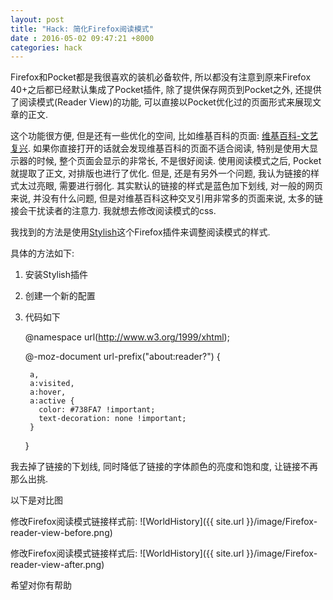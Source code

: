 ```yaml
---
layout: post
title: "Hack: 简化Firefox阅读模式"
date : 2016-05-02 09:47:21 +8000
categories: hack
---
```



Firefox和Pocket都是我很喜欢的装机必备软件, 所以都没有注意到原来Firefox 40+之后都已经默认集成了Pocket插件, 除了提供保存网页到Pocket之外, 还提供了阅读模式(Reader View)的功能, 可以直接以Pocket优化过的页面形式来展现文章的正文.

这个功能很方便, 但是还有一些优化的空间, 比如维基百科的页面: [维基百科-文艺复兴](https://en.wikipedia.org/wiki/Renaissance). 如果你直接打开的话就会发现维基百科的页面不适合阅读, 特别是使用大显示器的时候, 整个页面会显示的非常长, 不是很好阅读. 使用阅读模式之后, Pocket就提取了正文, 对排版也进行了优化. 但是, 还是有另外一个问题, 我认为链接的样式太过亮眼, 需要进行弱化. 其实默认的链接的样式是蓝色加下划线, 对一般的网页来说, 并没有什么问题, 但是对维基百科这种交叉引用非常多的页面来说, 太多的链接会干扰读者的注意力. 我就想去修改阅读模式的css.

我找到的方法是使用[Stylish](https://addons.mozilla.org/en-us/firefox/addon/stylish/)这个Firefox插件来调整阅读模式的样式.

具体的方法如下:

1. 安装Stylish插件
2. 创建一个新的配置
3. 代码如下

    @namespace url(http://www.w3.org/1999/xhtml);

    @-moz-document url-prefix("about:reader?") {

        a,
        a:visited,
        a:hover,
        a:active {
          color: #738FA7 !important;
          text-decoration: none !important;
        }

    }


我去掉了链接的下划线, 同时降低了链接的字体颜色的亮度和饱和度, 让链接不再那么出挑.

以下是对比图

修改Firefox阅读模式链接样式前:
![WorldHistory]({{ site.url }}/image/Firefox-reader-view-before.png)

修改Firefox阅读模式链接样式后:
![WorldHistory]({{ site.url }}/image/Firefox-reader-view-after.png)

希望对你有帮助



